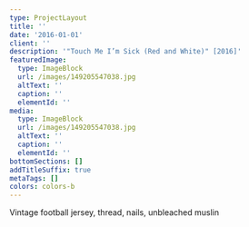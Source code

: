 ```yaml
---
type: ProjectLayout
title: ''
date: '2016-01-01'
client: ''
description: '"Touch Me I’m Sick (Red and White)" [2016]'
featuredImage:
  type: ImageBlock
  url: /images/149205547038.jpg
  altText: ''
  caption: ''
  elementId: ''
media:
  type: ImageBlock
  url: /images/149205547038.jpg
  altText: ''
  caption: ''
  elementId: ''
bottomSections: []
addTitleSuffix: true
metaTags: []
colors: colors-b
---
```

Vintage football jersey, thread, nails, unbleached muslin
